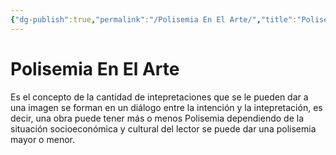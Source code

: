 ```yaml
---
{"dg-publish":true,"permalink":"/Polisemia En El Arte/","title":"Polisemia En El Arte","tags":["Idea"],"created":"2023-04-24T16:59:19.239-05:00","updated":"2023-09-01T23:10:39.294-05:00"}
---
```



# Polisemia En El Arte

Es el concepto de la cantidad de intepretaciones que se le pueden dar a una imagen se forman en un diálogo entre la intención y la intepretación, es decir, una obra puede tener más o menos Polisemia dependiendo de la situación socioeconómica y cultural del lector se puede dar una polisemia mayor o menor.
